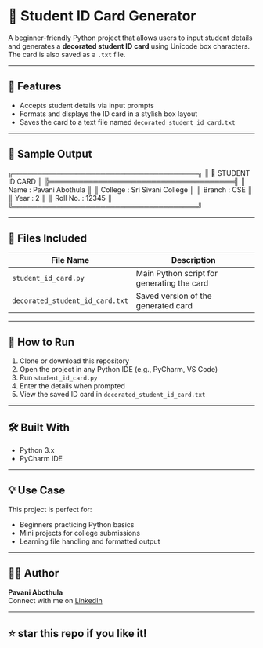 # 🪪 Student ID Card Generator

A beginner-friendly Python project that allows users to input student details and generates a **decorated student ID card** using Unicode box characters. The card is also saved as a `.txt` file.

---

## 📌 Features

- Accepts student details via input prompts
- Formats and displays the ID card in a stylish box layout
- Saves the card to a text file named `decorated_student_id_card.txt`

---

## 📸 Sample Output

╔══════════════════════════════════════╗
║ 🪪 STUDENT ID CARD                   ║
╠══════════════════════════════════════╣
║ Name : Pavani Abothula               ║
║ College : Sri Sivani College         ║
║ Branch : CSE                         ║
║ Year : 2                             ║
║ Roll No. : 12345                     ║
╚══════════════════════════════════════╝


---

## 📁 Files Included

| File Name                   | Description                              |
|----------------------------|------------------------------------------|
| `student_id_card.py`       | Main Python script for generating the card |
| `decorated_student_id_card.txt` | Saved version of the generated card   |

---

## 🚀 How to Run

1. Clone or download this repository
2. Open the project in any Python IDE (e.g., PyCharm, VS Code)
3. Run `student_id_card.py`
4. Enter the details when prompted
5. View the saved ID card in `decorated_student_id_card.txt`

---

## 🛠️ Built With

- Python 3.x
- PyCharm IDE

---

## 💡 Use Case

This project is perfect for:
- Beginners practicing Python basics
- Mini projects for college submissions
- Learning file handling and formatted output

---

## 🙋‍♀️ Author

**Pavani Abothula**  
Connect with me on [LinkedIn](https://www.linkedin.com/in/pavani-abothula)

---

## ⭐ star this repo if you like it!
